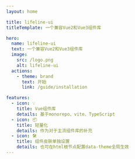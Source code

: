 ```yaml
---
layout: home

title: lifeline-ui
titleTemplate: 一个兼容Vue2和Vue3组件库

hero:
  name: lifeline-ui
  text: 一个兼容Vue2和Vue3组件库
  image:
    src: /logo.png
    alt: lifeline-ui
  actions:
    - theme: brand
      text: 开始
      link: /guide/installation

features:
  - icon: 💡
    title: Vue组件库
    details: 基于monorepo、vite、TypeScript
  - icon: 📦
    title: 轻量化
    details: 作为对于主流组件库的补充
  - icon: 🛠️
    title: 组件皮肤单独设置
    details: 也可在html根节点配置data-theme全局生效
---
```


